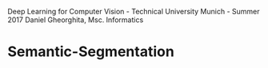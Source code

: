 Deep Learning for Computer Vision - Technical University Munich - Summer 2017
Daniel Gheorghita, Msc. Informatics
# Semantic-Segmentation
